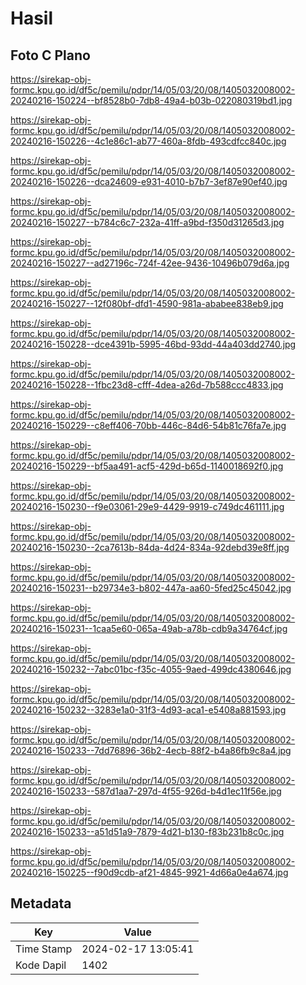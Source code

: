 # Hasil

## Foto C Plano

https://sirekap-obj-formc.kpu.go.id/df5c/pemilu/pdpr/14/05/03/20/08/1405032008002-20240216-150224--bf8528b0-7db8-49a4-b03b-022080319bd1.jpg

https://sirekap-obj-formc.kpu.go.id/df5c/pemilu/pdpr/14/05/03/20/08/1405032008002-20240216-150226--4c1e86c1-ab77-460a-8fdb-493cdfcc840c.jpg

https://sirekap-obj-formc.kpu.go.id/df5c/pemilu/pdpr/14/05/03/20/08/1405032008002-20240216-150226--dca24609-e931-4010-b7b7-3ef87e90ef40.jpg

https://sirekap-obj-formc.kpu.go.id/df5c/pemilu/pdpr/14/05/03/20/08/1405032008002-20240216-150227--b784c6c7-232a-41ff-a9bd-f350d31265d3.jpg

https://sirekap-obj-formc.kpu.go.id/df5c/pemilu/pdpr/14/05/03/20/08/1405032008002-20240216-150227--ad27196c-724f-42ee-9436-10496b079d6a.jpg

https://sirekap-obj-formc.kpu.go.id/df5c/pemilu/pdpr/14/05/03/20/08/1405032008002-20240216-150227--12f080bf-dfd1-4590-981a-ababee838eb9.jpg

https://sirekap-obj-formc.kpu.go.id/df5c/pemilu/pdpr/14/05/03/20/08/1405032008002-20240216-150228--dce4391b-5995-46bd-93dd-44a403dd2740.jpg

https://sirekap-obj-formc.kpu.go.id/df5c/pemilu/pdpr/14/05/03/20/08/1405032008002-20240216-150228--1fbc23d8-cfff-4dea-a26d-7b588ccc4833.jpg

https://sirekap-obj-formc.kpu.go.id/df5c/pemilu/pdpr/14/05/03/20/08/1405032008002-20240216-150229--c8eff406-70bb-446c-84d6-54b81c76fa7e.jpg

https://sirekap-obj-formc.kpu.go.id/df5c/pemilu/pdpr/14/05/03/20/08/1405032008002-20240216-150229--bf5aa491-acf5-429d-b65d-1140018692f0.jpg

https://sirekap-obj-formc.kpu.go.id/df5c/pemilu/pdpr/14/05/03/20/08/1405032008002-20240216-150230--f9e03061-29e9-4429-9919-c749dc461111.jpg

https://sirekap-obj-formc.kpu.go.id/df5c/pemilu/pdpr/14/05/03/20/08/1405032008002-20240216-150230--2ca7613b-84da-4d24-834a-92debd39e8ff.jpg

https://sirekap-obj-formc.kpu.go.id/df5c/pemilu/pdpr/14/05/03/20/08/1405032008002-20240216-150231--b29734e3-b802-447a-aa60-5fed25c45042.jpg

https://sirekap-obj-formc.kpu.go.id/df5c/pemilu/pdpr/14/05/03/20/08/1405032008002-20240216-150231--1caa5e60-065a-49ab-a78b-cdb9a34764cf.jpg

https://sirekap-obj-formc.kpu.go.id/df5c/pemilu/pdpr/14/05/03/20/08/1405032008002-20240216-150232--7abc01bc-f35c-4055-9aed-499dc4380646.jpg

https://sirekap-obj-formc.kpu.go.id/df5c/pemilu/pdpr/14/05/03/20/08/1405032008002-20240216-150232--3283e1a0-31f3-4d93-aca1-e5408a881593.jpg

https://sirekap-obj-formc.kpu.go.id/df5c/pemilu/pdpr/14/05/03/20/08/1405032008002-20240216-150233--7dd76896-36b2-4ecb-88f2-b4a86fb9c8a4.jpg

https://sirekap-obj-formc.kpu.go.id/df5c/pemilu/pdpr/14/05/03/20/08/1405032008002-20240216-150233--587d1aa7-297d-4f55-926d-b4d1ec11f56e.jpg

https://sirekap-obj-formc.kpu.go.id/df5c/pemilu/pdpr/14/05/03/20/08/1405032008002-20240216-150233--a51d51a9-7879-4d21-b130-f83b231b8c0c.jpg

https://sirekap-obj-formc.kpu.go.id/df5c/pemilu/pdpr/14/05/03/20/08/1405032008002-20240216-150225--f90d9cdb-af21-4845-9921-4d66a0e4a674.jpg


## Metadata

| Key        | Value               |
| ---------- | ------------------- |
| Time Stamp | 2024-02-17 13:05:41 |
| Kode Dapil | 1402                |



